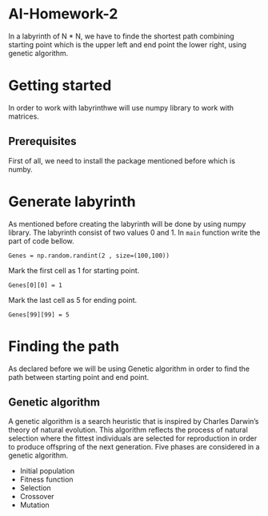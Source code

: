 # AI-Homework-2
In a labyrinth of N * N, we have to finde the shortest path combining starting point which is the upper left  and end point the lower right, using genetic algorithm.
# Getting started
In order to work with labyrinthwe will use numpy library to work with matrices.
## Prerequisites
First of all, we need to install the package mentioned before  which is numby.
# Generate labyrinth
As mentioned before creating the labyrinth will be done by using numpy library. The labyrinth consist of two values 0 and 1. In `main` function write the part of code bellow.
```
Genes = np.random.randint(2 , size=(100,100))
```
Mark the first cell as 1 for starting point.
```
Genes[0][0] = 1
```
Mark the last cell as 5 for ending point.
```
Genes[99][99] = 5
```
# Finding the path
As declared before we will be using Genetic algorithm in order to find the path between starting point and end point. 
## Genetic algorithm
A genetic algorithm is a search heuristic that is inspired by Charles Darwin’s theory of natural evolution. This algorithm reflects the process of natural selection where the fittest individuals are selected for reproduction in order to produce offspring of the next generation.
Five phases are considered in a genetic algorithm.
* Initial population
* Fitness function
* Selection
* Crossover
* Mutation
